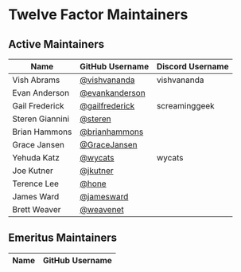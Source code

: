 # Twelve Factor Maintainers

## Active Maintainers

| Name            | GitHub Username                                     | Discord Username |
| --------------- | --------------------------------------------------- | ---------------- |
| Vish Abrams     | [@vishvananda](https://github.com/vishvananda)      | vishvananda      |
| Evan Anderson   | [@evankanderson](@https://github.com/evankanderson) |                  |
| Gail Frederick  | [@gailfrederick](@https://github.com/gailfrederick) | screaminggeek    |
| Steren Giannini | [@steren](@https://github.com/steren)               |                  |
| Brian Hammons   | [@brianhammons](@https://github.com/brianhammons)   |                  |
| Grace Jansen    | [@GraceJansen](@https://github.com/GraceJansen)     |                  |
| Yehuda Katz     | [@wycats](https://github.com/wycats)                | wycats           |
| Joe Kutner      | [@jkutner](@https://github.com/jkutner)             |                  |
| Terence Lee     | [@hone](https://github.com/hone)                    |                  |
| James Ward      | [@jamesward](@https://github.com/jamesward)         |                  |
| Brett Weaver    | [@weavenet](@https://github.com/weavenet)           |                  |

## Emeritus Maintainers

| Name | GitHub Username |
| ---- | --------------- |
